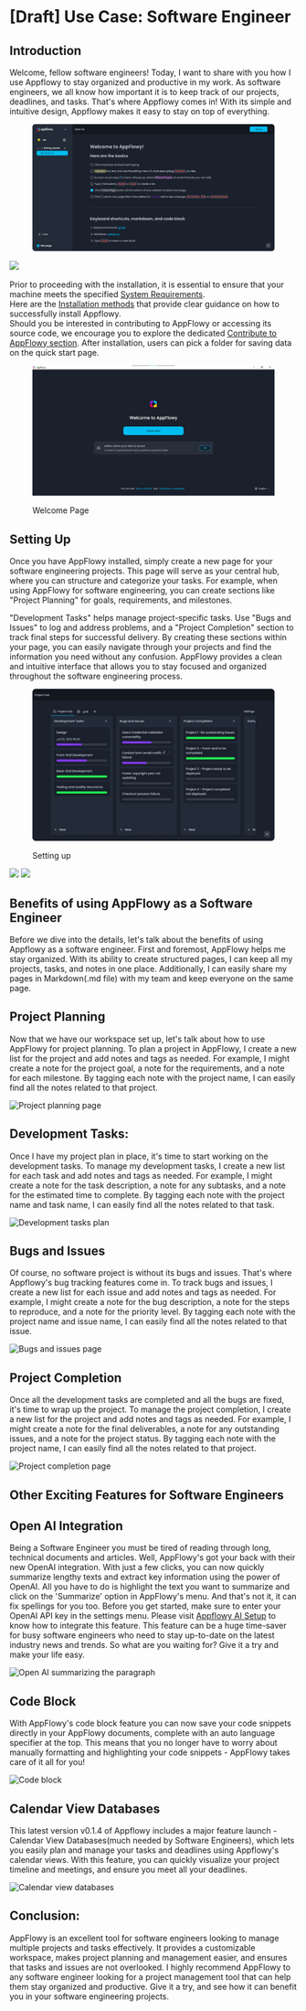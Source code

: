# \[Draft] Use Case: Software Engineer

## Introduction

Welcome, fellow software engineers! Today, I want to share with you how I use Appflowy to stay organized and productive in my work. As software engineers, we all know how important it is to keep track of our projects, deadlines, and tasks. That's where Appflowy comes in! With its simple and intuitive design, Appflowy makes it easy to stay on top of everything.



<figure><img src="../../../../.gitbook/assets/image (5).png" alt=""><figcaption></figcaption></figure>

![](https://github.com/AppFlowy-IO/AppFlowy-Docs/tree/main/.gitbook/assets/Getting\_Started\_page.png)

Prior to proceeding with the installation, it is essential to ensure that your machine meets the specified [System Requirements](https://appflowy.gitbook.io/docs/essential-documentation/install-appflowy/requirements).\
Here are the [Installation methods](https://appflowy.gitbook.io/docs/essential-documentation/install-appflowy/installation-methods) that provide clear guidance on how to successfully install Appflowy.\
Should you be interested in contributing to AppFlowy or accessing its source code, we encourage you to explore the dedicated [Contribute to AppFlowy section](https://appflowy.gitbook.io/docs/essential-documentation/contribute-to-appflowy). After installation, users can pick a folder for saving data on the quick start page.

<figure><img src="../../../../.gitbook/assets/image (1) (1).png" alt=""><figcaption><p>Welcome Page</p></figcaption></figure>



## Setting Up

Once you have AppFlowy installed, simply create a new page for your software engineering projects. This page will serve as your central hub, where you can structure and categorize your tasks. For example, when using AppFlowy for software engineering, you can create sections like "Project Planning" for goals, requirements, and milestones.&#x20;

"Development Tasks" helps manage project-specific tasks. Use "Bugs and Issues" to log and address problems, and a "Project Completion" section to track final steps for successful delivery. By creating these sections within your page, you can easily navigate through your projects and find the information you need without any confusion. AppFlowy provides a clean and intuitive interface that allows you to stay focused and organized throughout the software engineering process.

<figure><img src="../../../../.gitbook/assets/image (2) (1).png" alt=""><figcaption><p>Setting up</p></figcaption></figure>

![](https://github.com/AppFlowy-IO/AppFlowy-Docs/tree/main/.gitbook/assets/Setting\_up\_page.png) ![](https://github.com/AppFlowy-IO/AppFlowy-Docs/tree/main/.gitbook/assets/Setting\_up\_grid\_view\_page.png)

## Benefits of using AppFlowy as a Software Engineer

Before we dive into the details, let's talk about the benefits of using Appflowy as a software engineer. First and foremost, AppFlowy helps me stay organized. With its ability to create structured pages, I can keep all my projects, tasks, and notes in one place. Additionally, I can easily share my pages in Markdown(.md file) with my team and keep everyone on the same page.

## Project Planning

Now that we have our workspace set up, let's talk about how to use AppFlowy for project planning. To plan a project in AppFlowy, I create a new list for the project and add notes and tags as needed. For example, I might create a note for the project goal, a note for the requirements, and a note for each milestone. By tagging each note with the project name, I can easily find all the notes related to that project.

![Project planning page](https://user-images.githubusercontent.com/89600478/235844017-2f00d682-5ddd-4fb5-a935-0055d0f3bb34.jpg)

## Development Tasks:

Once I have my project plan in place, it's time to start working on the development tasks. To manage my development tasks, I create a new list for each task and add notes and tags as needed. For example, I might create a note for the task description, a note for any subtasks, and a note for the estimated time to complete. By tagging each note with the project name and task name, I can easily find all the notes related to that task.

![Development tasks plan](https://github.com/AbubakrChan/AppFlowy-Docs/assets/89600478/f8ee65db-b24f-4fdc-8347-6f1b273acf05)

## Bugs and Issues

Of course, no software project is without its bugs and issues. That's where Appflowy's bug tracking features come in. To track bugs and issues, I create a new list for each issue and add notes and tags as needed. For example, I might create a note for the bug description, a note for the steps to reproduce, and a note for the priority level. By tagging each note with the project name and issue name, I can easily find all the notes related to that issue.

![Bugs and issues page](https://github.com/AbubakrChan/AppFlowy-Docs/assets/89600478/030c9349-0e96-4973-af39-ae0cd9007db5)

## Project Completion

Once all the development tasks are completed and all the bugs are fixed, it's time to wrap up the project. To manage the project completion, I create a new list for the project and add notes and tags as needed. For example, I might create a note for the final deliverables, a note for any outstanding issues, and a note for the project status. By tagging each note with the project name, I can easily find all the notes related to that project.

![Project completion page](https://github.com/AbubakrChan/AppFlowy-Docs/assets/89600478/ae858112-3594-47fd-89f4-9eca7e4f47b7)

## Other Exciting Features for Software Engineers

## Open AI Integration

Being a Software Engineer you must be tired of reading through long, technical documents and articles. Well, AppFlowy's got your back with their new OpenAI integration. With just a few clicks, you can now quickly summarize lengthy texts and extract key information using the power of OpenAI. All you have to do is highlight the text you want to summarize and click on the 'Summarize' option in AppFlowy's menu. And that's not it, it can fix spellings for you too. Before you get started, make sure to enter your OpenAI API key in the settings menu. Please visit [Appflowy AI Setup](https://appflowy.gitbook.io/docs/essential-documentation/appflowy-x-openai) to know how to integrate this feature. This feature can be a huge time-saver for busy software engineers who need to stay up-to-date on the latest industry news and trends. So what are you waiting for? Give it a try and make your life easy.

![Open AI summarizing the paragraph](https://github.com/AbubakrChan/AppFlowy-Docs/assets/89600478/0a0a0dff-74d5-43f6-a6b1-236e754bebf1)

## Code Block

With AppFlowy's code block feature you can now save your code snippets directly in your AppFlowy documents, complete with an auto language specifier at the top. This means that you no longer have to worry about manually formatting and highlighting your code snippets - AppFlowy takes care of it all for you!

![Code block](https://github.com/AbubakrChan/AppFlowy-Docs/assets/89600478/2972e5fc-5e73-4caa-bad1-975cb0fba514)

## Calendar View Databases

This latest version v0.1.4 of Appflowy includes a major feature launch - Calendar View Databases(much needed by Software Engineers), which lets you easily plan and manage your tasks and deadlines using Appflowy's calendar views. With this feature, you can quickly visualize your project timeline and meetings, and ensure you meet all your deadlines.

![Calendar view databases](https://github.com/AbubakrChan/AppFlowy-Docs/assets/89600478/ff465713-c12a-4d5c-8233-2456a328599e)

## Conclusion:

AppFlowy is an excellent tool for software engineers looking to manage multiple projects and tasks effectively. It provides a customizable workspace, makes project planning and management easier, and ensures that tasks and issues are not overlooked. I highly recommend AppFlowy to any software engineer looking for a project management tool that can help them stay organized and productive. Give it a try, and see how it can benefit you in your software engineering projects.
